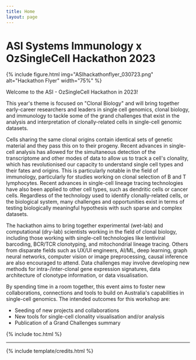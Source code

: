 ```yaml
---
title: Home
layout: page
---
```


# ASI Systems Immunology x OzSingleCell Hackathon 2023

{% include figure.html img="ASIhackathonflyer_030723.png" alt="Hackathon Flyer" width="75%" %}

Welcome to the ASI - OzSingleCell Hackathon in 2023!

This year's theme is focused on "Clonal Biology" and will bring together early-career researchers and leaders in single cell genomics, clonal biology, and immunology to tackle some of the grand challenges that exist in the analysis and interpretation of clonally-related cells in single-cell genomic datasets.

Cells sharing the same clonal origins contain identical sets of genetic material and they pass this on to their progeny.
Recent advances in single-cell analysis has allowed for the simultaneous detection of the transcriptome and other modes of data to allow us to track a cell's clonality, which has revolutionised our capacity to understand single cell types and their fates and origins.
This is particularly notable in the field of immunology, particularly for studies working on clonal selection of B and T lymphocytes.
Recent advances in single-cell lineage tracing technologies have also been applied to other cell types, such as dendritic cells or cancer cells. 
Regardless of the technology used to identify clonally-related cells, or the biological system, many challenges and opportunities exist in terms of testing biologically meaningful hypothesis with such sparse and complex datasets.

The hackathon aims to bring together experimental (wet-lab) and computational (dry-lab) scientists working in the field of clonal biology, including those working with single-cell technologies like lentiviral barcoding, BCR/TCR clonotyping, and mitochondrial lineage tracing. 
Others from disparate fields such as UX/UI engineers, AI/ML, deep learning, graph neural networks, computer vision or image preprocessing, causal inference are also encouraged to attend.
Data challenges may involve developing new methods for intra-/inter-clonal gene expression signatures, data architecture of clonotype information, or data visualisation.

By spending time in a room together, this event aims to foster new collaborations, connections and tools to build on Australia's capabilities in single-cell genomics. The intended outcomes for this workshop are:

* Seeding of new projects and collaborations
* New tools for single-cell clonality visualisation and/or analysis
* Publication of a Grand Challenges summary


{% include toc.html %}

------

{% include template/credits.html %}
